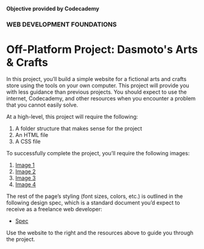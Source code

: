 #### Objective provided by Codecademy

### WEB DEVELOPMENT FOUNDATIONS

# Off-Platform Project: Dasmoto's Arts & Crafts

In this project, you’ll build a simple website for a fictional arts and crafts store using the tools on your own computer. This project will provide you with less guidance than previous projects. You should expect to use the internet, Codecademy, and other resources when you encounter a problem that you cannot easily solve.

At a high-level, this project will require the following:

  1. A folder structure that makes sense for the project
  2. An HTML file
  3. A CSS file
     
To successfully complete the project, you’ll require the following images:

  1. [Image 1](https://content.codecademy.com/courses/freelance-1/unit-2/pattern.jpeg)
  2. [Image 2](https://content.codecademy.com/courses/freelance-1/unit-2/hacksaw.jpeg)
  3. [Image 3](https://content.codecademy.com/courses/freelance-1/unit-2/frames.jpeg)
  4. [Image 4](https://content.codecademy.com/courses/freelance-1/unit-2/finnish.jpeg)

The rest of the page’s styling (font sizes, colors, etc.) is outlined in the following design spec, which is a standard document you’d expect to receive as a freelance web developer:

  * [Spec](https://content.codecademy.com/courses/freelance-1/unit-2/dasmotos-arts_redline.jpg)

Use the website to the right and the resources above to guide you through the project.
